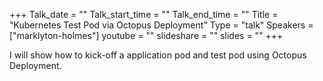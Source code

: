 +++
Talk_date = ""
Talk_start_time = ""
Talk_end_time = ""
Title = "Kubernetes Test Pod via Octopus Deployment"
Type = "talk"
Speakers = ["marklyton-holmes"]
youtube = ""
slideshare = ""
slides = ""
+++

I will show how to kick-off a application pod and test pod using Octopus Deployment.